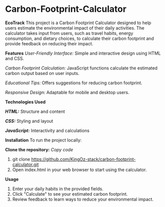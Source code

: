 # Carbon-Footprint-Calculator
**EcoTrack**
This project is a Carbon Footprint Calculator designed to help users estimate the environmental impact of their daily activities. The calculator takes input from users, such as travel habits, energy consumption, and dietary choices, to calculate their carbon footprint and provide feedback on reducing their impact.


**Features**
_User-Friendly Interface:_ Simple and interactive design using HTML and CSS.

_Carbon Footprint Calculation:_ JavaScript functions calculate the estimated carbon output based on user inputs.

_Educational Tips:_ Offers suggestions for reducing carbon footprint.

_Responsive Design:_ Adaptable for mobile and desktop users.

**Technologies Used**

_**HTML:**_ Structure and content

_**CSS:**_ Styling and layout

_**JavaScript:**_ Interactivity and calculations



**Installation**
To run the project locally:

**Clone the repository:**
_Copy code_

1) git clone https://github.com/KingOz-stack/carbon-footprint-calculator.git
2) Open index.html in your web browser to start using the calculator.

**Usage**
1) Enter your daily habits in the provided fields.
2) Click "Calculate" to see your estimated carbon footprint.
3) Review feedback to learn ways to reduce your environmental impact.
